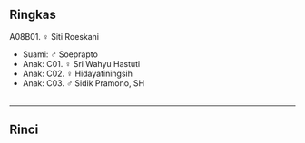 ## Ringkas

A08B01. ♀ Siti Roeskani
	<br/>

*	Suami: ♂ Soeprapto
	<br/>
*	Anak: C01. ♀ Sri Wahyu Hastuti
*	Anak: C02. ♀ Hidayatiningsih
*	Anak: C03. ♂ Sidik Pramono, SH
	<br/><br/>

-- -- --

## Rinci

